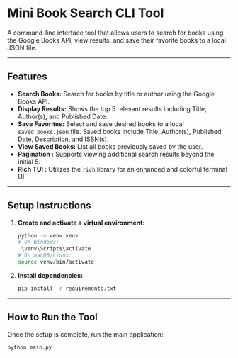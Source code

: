 # Mini Book Search CLI Tool

A command-line interface tool that allows users to search for books using the Google Books API, view results, and save their favorite books to a local JSON file.

---

## Features

-   **Search Books:** Search for books by title or author using the Google Books API.
-   **Display Results:** Shows the top 5 relevant results including Title, Author(s), and Published Date.
-   **Save Favorites:** Select and save desired books to a local `saved_books.json` file. Saved books include Title, Author(s), Published Date, Description, and ISBN(s).
-   **View Saved Books:** List all books previously saved by the user.
-   **Pagination :** Supports viewing additional search results beyond the initial 5.
-   **Rich TUI :** Utilizes the `rich` library for an enhanced and colorful terminal UI.

---

## Setup Instructions

1.  **Create and activate a virtual environment:**
    ```bash
    python -m venv venv
    # On Windows:
    .\venv\Scripts\activate
    # On macOS/Linux:
    source venv/bin/activate
    ```

2.  **Install dependencies:**
    ```bash
    pip install -r requirements.txt
    ```
    
---

## How to Run the Tool

Once the setup is complete, run the main application:

```bash
python main.py